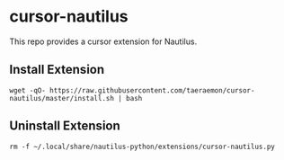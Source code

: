 # cursor-nautilus

This repo provides a cursor extension for Nautilus.

## Install Extension

```
wget -qO- https://raw.githubusercontent.com/taeraemon/cursor-nautilus/master/install.sh | bash
```

## Uninstall Extension

```
rm -f ~/.local/share/nautilus-python/extensions/cursor-nautilus.py
```
